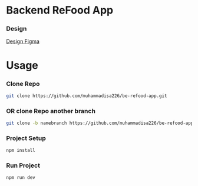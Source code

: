 # Backend ReFood App

### Design

[Design Figma]()

# Usage

### Clone Repo

```sh
git clone https://github.com/muhammadisa226/be-refood-app.git
```

### OR clone Repo another branch

```sh
git clone -b namebranch https://github.com/muhammadisa226/be-refood-app.git
```

### Project Setup

```sh
npm install
```

### Run Project

```sh
npm run dev
```
